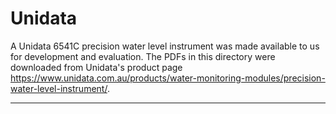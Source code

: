 # Unidata

A Unidata 6541C precision water level instrument was made available to us for development and evaluation. The PDFs in this directory were downloaded from Unidata's product page <https://www.unidata.com.au/products/water-monitoring-modules/precision-water-level-instrument/>.

---
